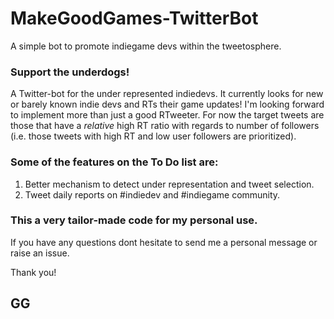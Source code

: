 # MakeGoodGames-TwitterBot
A simple bot to promote indiegame devs within the tweetosphere.

### Support the underdogs!
A Twitter-bot for the under represented indiedevs. It currently looks for new or barely known indie devs and RTs their game updates! I'm looking forward to implement more than just a good RTweeter. For now the target tweets are those that have a *relative* high RT ratio with regards to number of followers (i.e. those tweets with high RT and low user followers are prioritized). 

### Some of the features on the To Do list are:
1) Better mechanism to detect under representation and tweet selection.
2) Tweet daily reports on #indiedev and #indiegame community.

### This a very tailor-made code for my personal use.
If you have any questions dont hesitate to send me a personal message or raise an issue.

Thank you!

## GG
